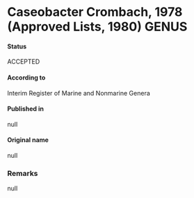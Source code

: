 # Caseobacter Crombach, 1978 (Approved Lists, 1980) GENUS

#### Status
ACCEPTED

#### According to
Interim Register of Marine and Nonmarine Genera

#### Published in
null

#### Original name
null

### Remarks
null